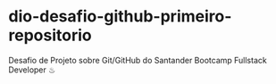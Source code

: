 # dio-desafio-github-primeiro-repositorio
Desafio de Projeto sobre Git/GitHub do Santander Bootcamp Fullstack Developer ♨
